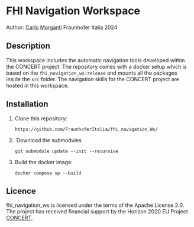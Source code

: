 # FHI Navigation Workspace

Author: [Carlo Morganti](carlo.morganti@fraunhofer.it) Fraunhofer Italia 2024

## Description

This workspace includes the automatic navigation tools developed within the CONCERT project. The repository comes with a docker setup which is based on the `fhi_navigation_ws:release` and mounts all the packages inside the `src` folder. The navigation skills for the CONCERT project are hosted in this workspace.

## Installation

1. Clone this repository:
   
   ```
   https://github.com/FraunhoferItalia/fhi_navigation_Ws/
   ```

2.  Download the submodules
   
   ```
   git submodule update --init --recursive
   ```

3. Build the docker image:
   
   ```
   docker compose up --build
   ```

## Licence
fhi_navigation_ws is licensed under the terms of the Apache License 2.0. The project has received financial support by the Horizon 2020 EU Project [CONCERT](https://concertproject.eu/).
